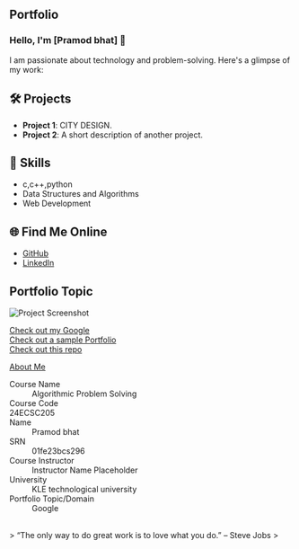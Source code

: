 ## Portfolio

### Hello, I'm [Pramod bhat] 👋

I am passionate about technology and problem-solving. Here's a glimpse of my work:

## 🛠️ Projects
- **Project 1**: CITY DESIGN.
- **Project 2**: A short description of another project.

## 🚀 Skills
- c,c++,python
- Data Structures and Algorithms
- Web Development 

## 🌐 Find Me Online
- [GitHub](https://github.com/your-github-username)
- [LinkedIn](https://linkedin.com/in/your-linkedin-profile)

## Portfolio Topic

![Project Screenshot](assets/image.jpg)

[Check out my Google](https://www.google.com/)<br>
[Check out a sample Portfolio](https://jiyapalrecha35.github.io/Google.github.io/)<br>
[Check out this repo](https://github.com/hiteshchoudhary/apihub)<br>


[About Me](about.md)

<dl>
<dt>Course Name</dt>
<dd>Algorithmic Problem Solving</dd>
<dt>Course Code</dt>
  <dt>24ECSC205</dt>
  
<dt>Name</dt>
<dd>Pramod bhat</dd>
<dt>SRN</dt>
<dd>01fe23bcs296</dd>
<dt>Course Instructor</dt>
<dd>Instructor Name Placeholder</dd>
<dt>University</dt>
<dd>KLE technological university</dd>
<dt>Portfolio Topic/Domain</dt>
<dd>Google</dd>
</dl>

<br> 
> “The only way to do great work is to love what you do.” – Steve Jobs
>
